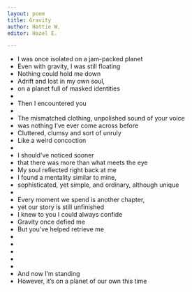 ```yaml
---
layout: poem
title: Gravity
author: Hattie W.
editor: Hazel E.

---
```

* I was once isolated on a jam-packed planet
* Even with gravity, I was still floating
* Nothing could hold me down
* Adrift and lost in my own soul,
* on a planet full of masked identities
* 
* Then I encountered you
* 
* The mismatched clothing, unpolished sound of your voice
* was nothing I’ve ever come across before
* Cluttered, clumsy and sort of unruly
* Like a weird concoction
* 
* I should’ve noticed sooner
* that there was more than what meets the eye
* My soul reflected right back at me
* I found a mentality similar to mine,
* sophisticated, yet simple, and ordinary, although unique
* 
* Every moment we spend is another chapter,
* yet our story is still unfinished
* I knew to you I could always confide
* Gravity once defied me
* But you’ve helped retrieve me
* 
* 
* 
* 
* 
* And now I’m standing
* However, it’s on a planet of our own this time
